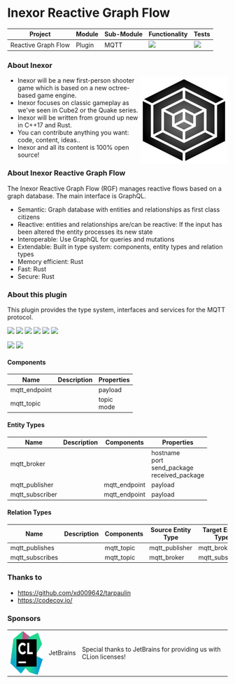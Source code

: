 # Inexor Reactive Graph Flow

| Project | Module | Sub-Module | Functionality | Tests |
| --- | --- | --- | --- | --- |
| Reactive Graph Flow | Plugin | MQTT | <img src="https://img.shields.io/badge/state-completed-brightgreen"> | [<img src="https://img.shields.io/codecov/c/github/aschaeffer/inexor-rgf-plugin-mqtt">](https://app.codecov.io/gh/aschaeffer/inexor-rgf-plugin-mqtt) |

### About Inexor

<a href="https://inexor.org/">
<img align="right" width="200" height="200" src="https://raw.githubusercontent.com/aschaeffer/inexor-rgf-plugin-mqtt/main/docs/images/inexor_2.png">
</a>

* Inexor will be a new first-person shooter game which is based on a new octree-based game engine.
* Inexor focuses on classic gameplay as we've seen in Cube2 or the Quake series.
* Inexor will be written from ground up new in C++17 and Rust.
* You can contribute anything you want: code, content, ideas..
* Inexor and all its content is 100% open source!

### About Inexor Reactive Graph Flow

The Inexor Reactive Graph Flow (RGF) manages reactive flows based on a graph database. The main interface is GraphQL.

* Semantic: Graph database with entities and relationships as first class citizens
* Reactive: entities and relationships are/can be reactive: If the input has been altered the entity processes its new state
* Interoperable: Use GraphQL for queries and mutations
* Extendable: Built in type system: components, entity types and relation types
* Memory efficient: Rust
* Fast: Rust
* Secure: Rust

### About this plugin

This plugin provides the type system, interfaces and services for the MQTT protocol.

[<img src="https://img.shields.io/badge/Language-Rust-brightgreen">](https://www.rust-lang.org/)
[<img src="https://img.shields.io/badge/Platforms-Linux%20%26%20Windows-brightgreen">]()
[<img src="https://img.shields.io/github/workflow/status/aschaeffer/inexor-rgf-plugin-mqtt/Rust">](https://github.com/aschaeffer/inexor-rgf-plugin-mqtt/actions?query=workflow%3ARust)
[<img src="https://img.shields.io/github/last-commit/aschaeffer/inexor-rgf-plugin-mqtt">]()
[<img src="https://img.shields.io/github/languages/code-size/aschaeffer/inexor-rgf-plugin-mqtt">]()
[<img src="https://img.shields.io/codecov/c/github/aschaeffer/inexor-rgf-plugin-mqtt">](https://app.codecov.io/gh/aschaeffer/inexor-rgf-plugin-mqtt)

[<img src="https://img.shields.io/github/license/aschaeffer/inexor-rgf-plugin-mqtt">](https://github.com/aschaeffer/inexor-rgf-plugin-mqtt/blob/main/LICENSE)
[<img src="https://img.shields.io/discord/698219248954376256?logo=discord">](https://discord.com/invite/acUW8k7)

#### Components

| Name | Description | Properties |
| --- | --- | --- |
| mqtt_endpoint | | payload |
| mqtt_topic | | topic<br>mode |

#### Entity Types

| Name | Description | Components | Properties |
| --- | --- | --- | --- |
| mqtt_broker | | | hostname<br>port<br>send_package<br>received_package |
| mqtt_publisher | | mqtt_endpoint | payload |
| mqtt_subscriber | | mqtt_endpoint | payload |

#### Relation Types

| Name | Description | Components | Source Entity Type | Target Entity Type |
| --- | --- | --- | --- | --- |
| mqtt_publishes | | mqtt_topic | mqtt_publisher | mqtt_broker |
| mqtt_subscribes | | mqtt_topic | mqtt_broker | mqtt_subscriber |

### Thanks to

* https://github.com/xd009642/tarpaulin
* https://codecov.io/

### Sponsors

| | | |
| --- | --- | --- |
| <a href="https://www.jetbrains.com/?from=github.com/inexorgame"><img align="right" width="100" height="100" src="https://raw.githubusercontent.com/aschaeffer/inexor-rgf-plugin-logical/main/docs/images/icon_CLion.svg"></a> | JetBrains | Special thanks to JetBrains for providing us with CLion licenses! |
